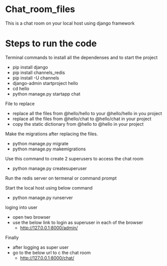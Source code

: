# Chat_room_files

This is a chat room on your local host using django framework 

# Steps to run the code 

Terminal commands to install all the dependenses and to start the project 
- pip install django
- pip install channels_redis
- pip install -U channels
- django-admin startproject hello
- cd hello
- python manage.py startapp chat


File to replace 
- replace all the files from @hello/hello to your @hello/hello in you project 
- replace all the files from @hello/chat to  @hello/chat in your project
- copy the static dictionary from @hello to @hello in your project


Make the migrations after replacing the files.
- python manage.py migrate
- python manage.py makemigrations


Use this command to create 2 superusers to access the chat room 
- python manage.py createsuperuser

Run the redis server on termenal or command prompt

Start the local host using below command
- python manage.py runserver

loging into user
- open two browser 
- use the below link to login as superuser in each of the browser
    - http://127.0.0.1:8000/admin/    

Finally
- after logging as super user  
- go to the below url to c the chat room 
  - http://127.0.0.1:8000/chat/   




